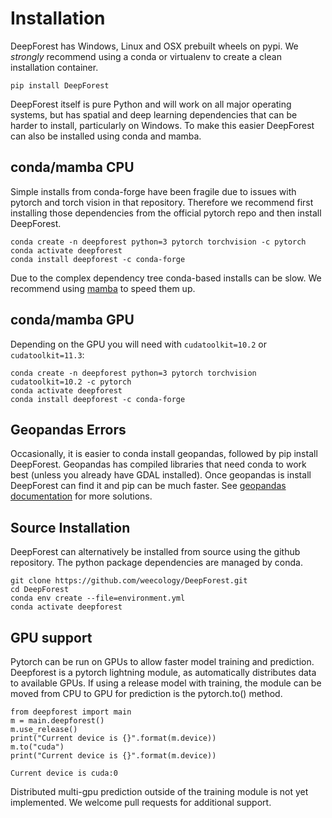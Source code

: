 # Installation

DeepForest has Windows, Linux and OSX prebuilt wheels on pypi. We *strongly* recommend using a conda or virtualenv to create a clean installation container.

```
pip install DeepForest
```

DeepForest itself is pure Python and will work on all major operating systems, but has spatial and deep learning dependencies that can be harder to install, particularly on Windows. To make this easier DeepForest can also be installed using conda and mamba.

## conda/mamba CPU

Simple installs from conda-forge have been fragile due to issues with pytorch and torch vision in that repository.
Therefore we recommend first installing those dependencies from the official pytorch repo and then install DeepForest. 

```
conda create -n deepforest python=3 pytorch torchvision -c pytorch
conda activate deepforest
conda install deepforest -c conda-forge
```

Due to the complex dependency tree conda-based installs can be slow.
We recommend using [mamba](https://mamba.readthedocs.io/en/latest/user_guide/mamba.html) to speed them up.

## conda/mamba GPU

Depending on the GPU you will need with `cudatoolkit=10.2` or `cudatoolkit=11.3`:

```
conda create -n deepforest python=3 pytorch torchvision cudatoolkit=10.2 -c pytorch
conda activate deepforest
conda install deepforest -c conda-forge
```

## Geopandas Errors

Occasionally, it is easier to conda install geopandas, followed by pip install DeepForest. Geopandas has compiled libraries that need conda to work best (unless you already have GDAL installed). Once geopandas is install DeepForest can find it and pip can be much faster. See [geopandas documentation](https://geopandas.org/en/latest/getting_started/install.html) for more solutions. 

## Source Installation

DeepForest can alternatively be installed from source using the github repository. The python package dependencies are managed by conda.

```
git clone https://github.com/weecology/DeepForest.git
cd DeepForest
conda env create --file=environment.yml
conda activate deepforest
```

## GPU support

Pytorch can be run on GPUs to allow faster model training and prediction. Deepforest is a pytorch lightning module, as automatically distributes data to available GPUs.
If using a release model with training, the module can be moved from CPU to GPU for prediction is the pytorch.to() method.

```
from deepforest import main
m = main.deepforest()
m.use_release()
print("Current device is {}".format(m.device))
m.to("cuda")
print("Current device is {}".format(m.device))
```

```
Current device is cuda:0
```

Distributed multi-gpu prediction outside of the training module is not yet implemented. We welcome pull requests for additional support.